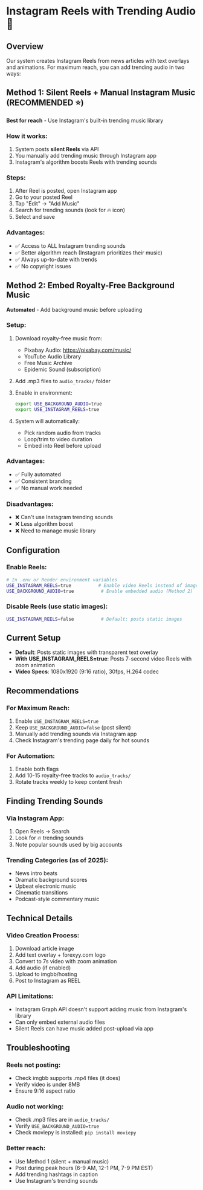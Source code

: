 # Instagram Reels with Trending Audio 🎵

## Overview
Our system creates Instagram Reels from news articles with text overlays and animations. For maximum reach, you can add trending audio in two ways:

## Method 1: Silent Reels + Manual Instagram Music (RECOMMENDED ⭐)
**Best for reach** - Use Instagram's built-in trending music library

### How it works:
1. System posts **silent Reels** via API
2. You manually add trending music through Instagram app
3. Instagram's algorithm boosts Reels with trending sounds

### Steps:
1. After Reel is posted, open Instagram app
2. Go to your posted Reel
3. Tap "Edit" → "Add Music"
4. Search for trending sounds (look for 🔥 icon)
5. Select and save

### Advantages:
- ✅ Access to ALL Instagram trending sounds
- ✅ Better algorithm reach (Instagram prioritizes their music)
- ✅ Always up-to-date with trends
- ✅ No copyright issues

## Method 2: Embed Royalty-Free Background Music
**Automated** - Add background music before uploading

### Setup:
1. Download royalty-free music from:
   - Pixabay Audio: https://pixabay.com/music/
   - YouTube Audio Library
   - Free Music Archive
   - Epidemic Sound (subscription)

2. Add .mp3 files to `audio_tracks/` folder

3. Enable in environment:
   ```bash
   export USE_BACKGROUND_AUDIO=true
   export USE_INSTAGRAM_REELS=true
   ```

4. System will automatically:
   - Pick random audio from tracks
   - Loop/trim to video duration
   - Embed into Reel before upload

### Advantages:
- ✅ Fully automated
- ✅ Consistent branding
- ✅ No manual work needed

### Disadvantages:
- ❌ Can't use Instagram trending sounds
- ❌ Less algorithm boost
- ❌ Need to manage music library

## Configuration

### Enable Reels:
```bash
# In .env or Render environment variables
USE_INSTAGRAM_REELS=true          # Enable video Reels instead of images
USE_BACKGROUND_AUDIO=true          # Enable embedded audio (Method 2)
```

### Disable Reels (use static images):
```bash
USE_INSTAGRAM_REELS=false          # Default: posts static images
```

## Current Setup
- **Default**: Posts static images with transparent text overlay
- **With USE_INSTAGRAM_REELS=true**: Posts 7-second video Reels with zoom animation
- **Video Specs**: 1080x1920 (9:16 ratio), 30fps, H.264 codec

## Recommendations

### For Maximum Reach:
1. Enable `USE_INSTAGRAM_REELS=true`
2. Keep `USE_BACKGROUND_AUDIO=false` (post silent)
3. Manually add trending sounds via Instagram app
4. Check Instagram's trending page daily for hot sounds

### For Automation:
1. Enable both flags
2. Add 10-15 royalty-free tracks to `audio_tracks/`
3. Rotate tracks weekly to keep content fresh

## Finding Trending Sounds

### Via Instagram App:
1. Open Reels → Search
2. Look for 🔥 trending sounds
3. Note popular sounds used by big accounts

### Trending Categories (as of 2025):
- News intro beats
- Dramatic background scores
- Upbeat electronic music
- Cinematic transitions
- Podcast-style commentary music

## Technical Details

### Video Creation Process:
1. Download article image
2. Add text overlay + forexyy.com logo
3. Convert to 7s video with zoom animation
4. Add audio (if enabled)
5. Upload to imgbb/hosting
6. Post to Instagram as REEL

### API Limitations:
- Instagram Graph API doesn't support adding music from Instagram's library
- Can only embed external audio files
- Silent Reels can have music added post-upload via app

## Troubleshooting

### Reels not posting:
- Check imgbb supports .mp4 files (it does)
- Verify video is under 8MB
- Ensure 9:16 aspect ratio

### Audio not working:
- Check .mp3 files are in `audio_tracks/`
- Verify `USE_BACKGROUND_AUDIO=true`
- Check moviepy is installed: `pip install moviepy`

### Better reach:
- Use Method 1 (silent + manual music)
- Post during peak hours (6-9 AM, 12-1 PM, 7-9 PM EST)
- Add trending hashtags in caption
- Use Instagram's trending sounds
